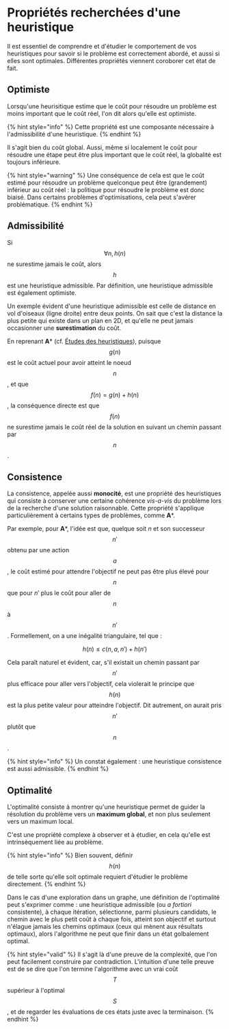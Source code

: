 
# Propriétés recherchées d'une heuristique

Il est essentiel de comprendre et d'étudier le comportement de vos heuristiques pour savoir si le problème est correctement abordé, et aussi si elles sont optimales. Différentes propriétés viennent coroborer cet état de fait.

## Optimiste
Lorsqu'une heurisitique estime que le coût pour résoudre un problème est moins important que le coût réel, l'on dit alors qu'elle est optimiste.

{% hint style="info" %}
Cette propriété est une composante nécessaire à l'admissibilité d'une heuristique.
{% endhint %}

Il s'agit bien du coût global. Aussi, même si localement le coût pour résoudre une étape peut être plus important que le coût réel, la globalité est toujours inférieure.

{% hint style="warning" %}
Une conséquence de cela est que le coût estimé pour résoudre un problème quelconque peut être (grandement) inférieur au coût réel : la politique pour résoudre le problème est donc biaisé.
Dans certains problèmes d'optimisations, cela peut s'avérer problématique.
{% endhint %}

## Admissibilité
Si $$\forall n, h(n)$$ ne surestime jamais le coût, alors $$h$$ est une heuristique admissible. Par définition, une heuristique admissible est également optimiste.

Un exemple évident d'une heuristique adimissible est celle de distance en vol d'oiseaux (ligne droite) entre deux points. On sait que c'est la distance la plus petite qui existe dans un plan en 2D, et qu'elle ne peut jamais occasionner une **surestimation** du coût.

En reprenant **A*** (cf. [Études des heuristiques](heuristic_def_4.md)), puisque $$g(n)$$ est le coût actuel pour avoir atteint le noeud $$n$$, et que $$f(n) = g(n) + h(n)$$, la conséquence directe est que $$f(n)$$ ne surestime jamais le coût réel de la solution en suivant un chemin passant par $$n$$.

## Consistence
La consistence, appelée aussi **monocité**, est une propriété des heuristiques qui consiste à conserver une certaine cohérence *vis-a-vis* du problème lors de la recherche d'une solution raisonnable. Cette propriété s'applique particulièrement à certains types de problèmes, comme **A***.

Par exemple, pour **A***, l'idée est que, quelque soit $n$ et son successeur $$n'$$ obtenu par une action $$a$$, le coût estimé pour attendre l'objectif ne peut pas être plus élevé pour $$n$$ que pour $n'$ plus le coût pour aller de $$n$$ à $$n'$$. Formellement, on a une inégalité triangulaire, tel que :

$$
h(n) \leq c(n,a,n') + h(n')
$$

Cela paraît naturel et évident, car, s'il existait un chemin passant par $$n'$$ plus efficace pour aller vers l'objectif, cela violerait le principe que $$h(n)$$ est la plus petite valeur pour atteindre l'objectif. Dit autrement, on aurait pris $$n'$$ plutôt que $$n$$.

{% hint style="info" %}
Un constat également : une heuristique consistence est aussi admissible.
{% endhint %}

## Optimalité
L'optimalité consiste à montrer qu'une heuristique permet de guider la résolution du problème vers un **maximum global**, et non plus seulement vers un maximum local.

C'est une propriété complexe à observer et à étudier, en cela qu'elle est intrinsèquement liée au problème.

{% hint style="info" %}
Bien souvent, définir $$h(n)$$ de telle sorte qu'elle soit optimale requiert d'étudier le problème directement.
{% endhint %}

Dans le cas d'une exploration dans un graphe, une définition de l'optimalité peut s'exprimer comme : une heuristique admissible (ou *a fortiori* consistente), à chaque itération, sélectionne, parmi plusieurs candidats, le chemin avec le plus petit coût à chaque fois, atteint son objectif et surtout n'élague jamais les chemins optimaux (ceux qui mènent aux résultats optimaux), alors l'algorithme ne peut que finir dans un état golbalement optimal. 

{% hint style="valid" %}
Il s'agit là d'une preuve de la complexité, que l'on peut facilement construire par contradiction. L'intuition d'une telle preuve est de se dire que l'on termine l'algorithme avec un vrai coût $$T$$ supérieur à l'optimal $$S$$, et de regarder les évaluations de ces états juste avec la terminaison.
{% endhint %}

<!-- ## Exemple d'optimalité pour A*

admissibilité et consistance p96

dominance
ce que c'est
 
composition d'heurisitiques

Et si aucune ne domine ? Pas besoin d'en choisir une, il est possible de choisir la plus opti au moment opportun en créeant une heuristique dite composite. h(n)=max(h1...hm). Par transitivité, l'heuristique composite est elle aussi transitive et consistante. Enfin, en toute logique, h est dominante. -->